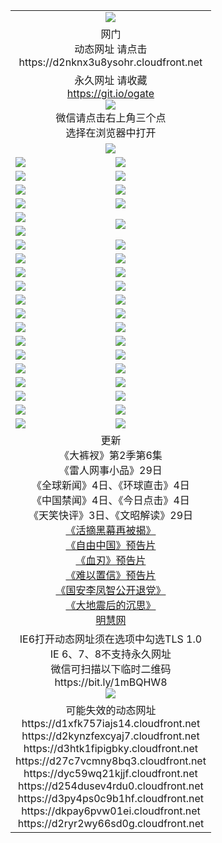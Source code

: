 ﻿<table>
  <tr></tr>
  <tr><td colspan=2 align=center><img src="https://cloud.githubusercontent.com/assets/11880933/13434984/f430fae2-e012-11e5-814f-c2df1e82b247.jpg" /></td></tr>
  <tr><td colspan=2 align=center>网门<br>动态网址 请点击
<br>https://d2nknx3u8ysohr.cloudfront.net
    </td>
  </tr>
  <tr>
    <td colspan=2 align=center>永久网址 请收藏<br/><a href="https://git.io/ogate" target="_blank">https://git.io/ogate</a><br/><a href="https://d2nknx3u8ysohr.cloudfront.net/Up/0WMGDL2.png" target="_blank"><img src="https://d2nknx3u8ysohr.cloudfront.net/Up/0WMGD2.png"/></a>
    <br>微信请点击右上角三个点<br>选择在浏览器中打开<br></td>
  </tr>
  <tr>
    <td colspan=2 align=center><a href="https://d2nknx3u8ysohr.cloudfront.net/ogUP.aspx?name=0oGate.apk" target="_blank"><img src="https://d2nknx3u8ysohr.cloudfront.net/Up/0WMAZ.jpg" /></a></td>
  </tr>
  <tr>
    <td><a href="https://d2nknx3u8ysohr.cloudfront.net/ogNice.aspx" target="_blank"><img src="https://d2nknx3u8ysohr.cloudfront.net/Up/0WCYY.jpg" /></a></td>
    <td><a href="https://d2nknx3u8ysohr.cloudfront.net/onCO.aspx?ob=600%E4%BA%8B%E7%89%A9&op=%E5%A2%9E%E5%88%A0%E6%94%B9&args=WH1~%23%E7%B1%BB%E5%9E%8B6%E6%96%B0%E9%97%BB%7c%23%E7%B1%BB%E5%9E%8B6%E8%AF%84%E8%AE%BA&mode=" target="_blank"><img src="https://d2nknx3u8ysohr.cloudfront.net/Up/0WZTT.jpg" /></a></td> 
  </tr>
  <tr>
    <td><a href="https://d2nknx3u8ysohr.cloudfront.net/ogDY.aspx" target="_blank"><img src="https://d2nknx3u8ysohr.cloudfront.net/Up/0FK.jpg" /></a></td>
    <td><a href="https://d2nknx3u8ysohr.cloudfront.net/ogST.aspx" target="_blank"><img src="https://d2nknx3u8ysohr.cloudfront.net/Up/0ST.jpg" /></a></td> 
  </tr>
  <tr>
    <!--td rowspan=2><a href="https://d2nknx3u8ysohr.cloudfront.net/ogUP.aspx?name=WJ.mp4&count=T:1,480P:1" target="_blank"><img src="https://d2nknx3u8ysohr.cloudfront.net/Up/WJ.jpg" /></a></td-->
    <td><a href="https://d2nknx3u8ysohr.cloudfront.net/ogUP.aspx?name=11DKC.mp4&count=T:2,2:6,1:16" target="_blank"><img src="https://d2nknx3u8ysohr.cloudfront.net/Up/11DKC.jpg" /></a></td> 
    <td><div><a href="https://d2nknx3u8ysohr.cloudfront.net/ogUP.aspx?name=LRWS.mp4&count=7B:8,6B:44,5A:10,5B:35,4A:14,4B:19,3A:10,3B:26,2A:16,2B:21,1A:23,1B:29&current=7B:8" target="_blank"><img src="https://d2nknx3u8ysohr.cloudfront.net/Up/LRWS.jpg" /></a></td>
   </tr>
  <tr>
    <td><a href="https://d2nknx3u8ysohr.cloudfront.net/ogUP.aspx?name=LRSH.mp4&count=W:13,2:10" target="_blank"><img src="https://d2nknx3u8ysohr.cloudfront.net/Up/LRSH.jpg" /></a></td>
    <td><a href="https://d2nknx3u8ysohr.cloudfront.net/ogNiceVedio.aspx" target="_blank"><img src="https://d2nknx3u8ysohr.cloudfront.net/Up/TGKDY.jpg" /></a></td>
  </tr>
  <tr>
    <td><a href="https://d2nknx3u8ysohr.cloudfront.net/ogUP.aspx?name=JQR.mp4&count=2" target="_blank"><img src="https://d2nknx3u8ysohr.cloudfront.net/Up/JQR.jpg" /></a></td>   
    <td rowspan=2><a href="https://d2nknx3u8ysohr.cloudfront.net/ogUP.aspx?name=JP.mp4&count=9" target="_blank"><img src="https://d2nknx3u8ysohr.cloudfront.net/Up/JP.jpg" /></td>
  </tr>
  <tr>
    <td><a href="https://d2nknx3u8ysohr.cloudfront.net/ogUP.aspx?name=WH.mp4" target="_blank"><img src="https://d2nknx3u8ysohr.cloudfront.net/Up/WH.jpg" /></a></td>
  </tr>
  <tr>
    <td><a href="https://d2nknx3u8ysohr.cloudfront.net/ogUP.aspx?name=SSZJ.mp4&count=SP:6,480P:9" target="_blank"><img src="https://d2nknx3u8ysohr.cloudfront.net/Up/SSZJ.jpg" /></a></td>
    <td><a href="https://d2nknx3u8ysohr.cloudfront.net/ogUP.aspx?name=ZY.mp4&count=2015:16" target="_blank"><img src="https://d2nknx3u8ysohr.cloudfront.net/Up/ZY.jpg" /></a</td>
  </tr>
  <tr>
    <td><a href="https://d2nknx3u8ysohr.cloudfront.net/ogUP.aspx?name=XTFY.mp4&count=B:2,A:24" target="_blank"><img src="https://d2nknx3u8ysohr.cloudfront.net/Up/XTFY.jpg" /></a></td>
    <td><a href="https://d2nknx3u8ysohr.cloudfront.net/ogUP.aspx?name=1XQK.mp4&count=13" target="_blank"><img src="https://d2nknx3u8ysohr.cloudfront.net/Up/1XQK.jpg" /></a</td>
  </tr>
  <tr>
    <td><a href="https://d2nknx3u8ysohr.cloudfront.net/ogUP.aspx?name=1LYF.mp4&count=2" target="_blank"><img src="https://d2nknx3u8ysohr.cloudfront.net/Up/1LYF0.jpg" /></a></td>
    <td><a href="https://d2nknx3u8ysohr.cloudfront.net/ogUP.aspx?name=1ZGC.mp4&count=6" target="_blank"><img src="https://d2nknx3u8ysohr.cloudfront.net/Up/1ZGC0.jpg" /></a></td>
  </tr>
  <tr>
    <td><a href="https://d2nknx3u8ysohr.cloudfront.net/ogUP.aspx?name=1ZKM.mp4&count=3&current=3" target="_blank"><img src="https://d2nknx3u8ysohr.cloudfront.net/Up/1ZKM0.jpg" /></a></td>  
    <td><a href="https://d2nknx3u8ysohr.cloudfront.net/ogUP.aspx?name=1WWY.mp4&count=6&current=6" target="_blank"><img src="https://d2nknx3u8ysohr.cloudfront.net/Up/1WWY0.jpg" /></a></td>
  </tr>
  <tr>
    <td><a href="https://d2nknx3u8ysohr.cloudfront.net/ogUP.aspx?name=10JGY.mp4&count=3" target="_blank"><img src="https://d2nknx3u8ysohr.cloudfront.net/Up/10JGY0.jpg" /></a></td>
    <td><a href="https://d2nknx3u8ysohr.cloudfront.net/ogUP.aspx?name=10CYS.mp4&count=2" target="_blank"><img src="https://d2nknx3u8ysohr.cloudfront.net/Up/10CYS0.jpg" /></a></td>
  </tr>
  <tr>
    <td><a href="https://d2nknx3u8ysohr.cloudfront.net/ogUP.aspx?name=4SQQ.mp4&count=201603:4,201602:20,201601:21&current=201603:4" target="_blank"><img src="https://d2nknx3u8ysohr.cloudfront.net/Up/4SQQ0.jpg"/></a></td>
    <td><a href="https://d2nknx3u8ysohr.cloudfront.net/ogUP.aspx?name=4SHQ.mp4&count=201603:4,201602:27,201601:28&current=201603:4" target="_blank"><img src="https://d2nknx3u8ysohr.cloudfront.net/Up/4SHQ0.jpg"/></a></td>
  </tr>
  <tr>
    <td><a href="https://d2nknx3u8ysohr.cloudfront.net/ogUP.aspx?name=4SZG.mp4&count=201603:4,201602:21,201601:23&current=201603:4" target="_blank"><img src="https://d2nknx3u8ysohr.cloudfront.net/Up/4SZG0.jpg"/></a></td>
    <td><a href="https://d2nknx3u8ysohr.cloudfront.net/ogUP.aspx?name=4SDJ.mp4&count=201603A:4,201603B:4,201602A:24,201602B:7,201601A:48,201601B:6&current=201603A:4" target="_blank"><img src="https://d2nknx3u8ysohr.cloudfront.net/Up/4SDJ0.jpg"/></a></td>
  </tr>
  <tr>
    <td><a href="https://d2nknx3u8ysohr.cloudfront.net/ogUP.aspx?name=4CTX.mp4&count=201603:1,201602:3,201601:4&current=201603:1" target="_blank"><img src="https://d2nknx3u8ysohr.cloudfront.net/Up/4CTX0.jpg"/></a></td>
    <td><a href="https://d2nknx3u8ysohr.cloudfront.net/ogUP.aspx?name=4CWZ.mp4&count=201602:4,201601:4&current=201602:4" target="_blank"><img src="https://d2nknx3u8ysohr.cloudfront.net/Up/4CWZ0.jpg"/></a></td>
  </tr>
  <tr>
    <td><a href="https://d2nknx3u8ysohr.cloudfront.net/onUP.aspx?name=https://d2t6x1lwzcff38.cloudfront.net/" target="_blank"><img src="https://d2nknx3u8ysohr.cloudfront.net/Up/0DTW.jpg"/></a></td>
    <td><a href="https://d2nknx3u8ysohr.cloudfront.net/onUP.aspx?name=https://d240ns8up8earz.cloudfront.net/acenter/" target="_blank"><img src="https://d2nknx3u8ysohr.cloudfront.net/Up/0TDW.jpg" /></a></td>
  </tr>
  <tr>
    <td><a href="https://d2nknx3u8ysohr.cloudfront.net/onUP.aspx?name=https://d4508d6vomz2p.cloudfront.net/gb/nsc413.htm" target="_blank"><img src="https://d2nknx3u8ysohr.cloudfront.net/Up/0DJY.jpg" /></a></td>
    <td><a href="https://d2nknx3u8ysohr.cloudfront.net/onUP.aspx?name=https://d3bxwq7vzudb5l.cloudfront.net/xtr/gb/prog204.html" target="_blank"><img src="https://d2nknx3u8ysohr.cloudfront.net/Up/0XTR.jpg" /></a></td>
  </tr>
  <tr>
    <td><a href="https://d2nknx3u8ysohr.cloudfront.net/onUP.aspx?name=https://d3aj00iefsmfgc.cloudfront.net/" target="_blank"><img src="https://d2nknx3u8ysohr.cloudfront.net/Up/0MHW.jpg" /></a></td>
    <td><a href="https://d2nknx3u8ysohr.cloudfront.net/onUP.aspx?name=https://d1lcj91uv80klr.cloudfront.net/" target="_blank"><img src="https://d2nknx3u8ysohr.cloudfront.net/Up/0ZJW.jpg" /></a></td>
  </tr>
  <tr>
    <td><a href="https://d2nknx3u8ysohr.cloudfront.net/ogUP.aspx?name=0FG.zip" target="_blank"><img src="https://d2nknx3u8ysohr.cloudfront.net/Up/0FG.jpg" /></a></td>
    <td><a href="https://d2nknx3u8ysohr.cloudfront.net/ogUP.aspx?name=0FGA.apk" target="_blank"><img src="https://d2nknx3u8ysohr.cloudfront.net/Up/0FGA.jpg" /></a></td>
  </tr>
  <tr>
    <td><a href="https://d2nknx3u8ysohr.cloudfront.net/ogUP.aspx?name=0U.zip" target="_blank"><img src="https://d2nknx3u8ysohr.cloudfront.net/Up/0U.jpg" /></a></td>
    <td><a href="https://d2nknx3u8ysohr.cloudfront.net/ogUP.aspx?name=0UA.apk" target="_blank"><img src="https://d2nknx3u8ysohr.cloudfront.net/Up/0UA.jpg" /></a></td>
  </tr>
  <tr>
    <td><a href="https://d2nknx3u8ysohr.cloudfront.net/ogUP.aspx?name=0iPPOTV.zip" target="_blank"><img src="https://d2nknx3u8ysohr.cloudfront.net/Up/0iPPOTV.jpg" /></a></td>
    <td><a href="https://d2nknx3u8ysohr.cloudfront.net/ogUP.aspx?name=0iNTD.apk" target="_blank"><img src="https://d2nknx3u8ysohr.cloudfront.net/Up/0iNTD.jpg" /></a></td>
  </tr>
  <tr>
    <td colspan=2 align=center>更新<br>
      《大裤衩》第2季第6集<br>
      《雷人网事小品》29日<br>
      《全球新闻》4日、《环球直击》4日<br>
      《中国禁闻》4日、《今日点击》4日<br>
      《天笑快评》3日、《文昭解读》29日<br>
      <a href="https://d2nknx3u8ysohr.cloudfront.net/ogUP.aspx?name=SSZJ480P9.mp4" target="_blank">《活摘黑幕再被揭》</a><br>
      <a href="https://d2nknx3u8ysohr.cloudfront.net/ogUP.aspx?name=11ZYZG0.mp4" target="_blank">《自由中国》预告片</a><br>
      <a href="https://d2nknx3u8ysohr.cloudfront.net/ogUP.aspx?name=11XR.mp4" target="_blank">《血刃》预告片</a><br>
      <a href="https://d2nknx3u8ysohr.cloudfront.net/ogUP.aspx?name=11NYZX.mp4&count=2" target="_blank">《难以置信》预告片</a><br>
      <a href="https://d2nknx3u8ysohr.cloudfront.net/ogUP.aspx?name=4LFZ.mp4" target="_blank">《国安李凤智公开退党》</a><br>
      <a href="https://d2nknx3u8ysohr.cloudfront.net/ogUP.aspx?name=4DDZHDCS.mp4" target="_blank">《大地震后的沉思》</a><br>
      <a href="https://d2nknx3u8ysohr.cloudfront.net/onUP.aspx?name=https://www.minghui.org/" target="_blank">明慧网</a></td>
    </td>
  </tr>
  <tr>
    <td colspan=2 align=center>IE6打开动态网址须在选项中勾选TLS 1.0<br/>IE 6、7、8不支持永久网址<br/>
      微信可扫描以下临时二维码<br/>https://bit.ly/1mBQHW8<br/><a href="https://d2nknx3u8ysohr.cloudfront.net/Up/0WMGDL3.png" target="_blank"><img src="https://d2nknx3u8ysohr.cloudfront.net/Up/0WMGD3.png"/></a><br>
  </tr>
  <tr>
    <td colspan=2 align=center>可能失效的动态网址
<br>https://d1xfk757iajs14.cloudfront.net
<br>https://d2kynzfexcyaj7.cloudfront.net
<br>https://d3htk1fipigbky.cloudfront.net
<br>https://d27c7vcmny8bq3.cloudfront.net
<br>https://dyc59wq21kjjf.cloudfront.net
<br>https://d254dusev4rdu0.cloudfront.net
<br>https://d3py4ps0c9b1hf.cloudfront.net
<br>https://dkpay6pvw01ei.cloudfront.net
<br>https://d2ryr2wy66sd0g.cloudfront.net
    </td>
  </tr>
</table>
